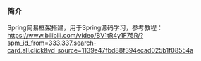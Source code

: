 ### 简介
Spring简易框架搭建，用于Spring源码学习，参考教程：https://www.bilibili.com/video/BV1tR4y1F75R/?spm_id_from=333.337.search-card.all.click&vd_source=1139e47fbd88f394ecad025b1f08554a